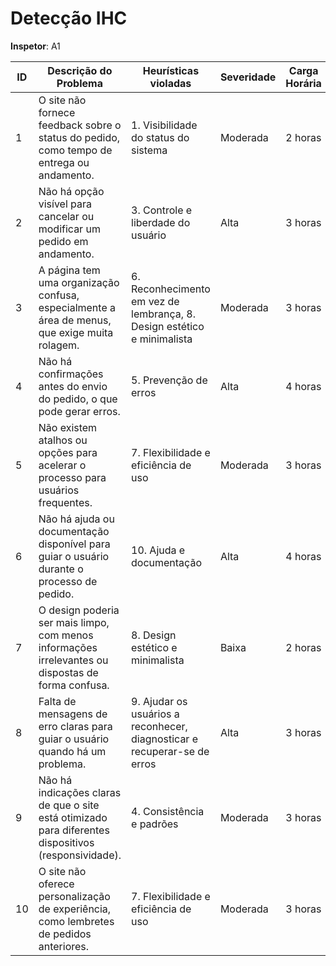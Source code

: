 # Detecção IHC

**Inspetor**: A1

| ID  | Descrição do Problema | Heurísticas violadas | Severidade | Carga Horária |
| --- | --------------------- | ------------------- | ---------- | ------------- |
| 1   | O site não fornece feedback sobre o status do pedido, como tempo de entrega ou andamento. | 1. Visibilidade do status do sistema | Moderada | 2 horas |
| 2   | Não há opção visível para cancelar ou modificar um pedido em andamento. | 3. Controle e liberdade do usuário | Alta | 3 horas |
| 3   | A página tem uma organização confusa, especialmente a área de menus, que exige muita rolagem. | 6. Reconhecimento em vez de lembrança, 8. Design estético e minimalista | Moderada | 3 horas |
| 4   | Não há confirmações antes do envio do pedido, o que pode gerar erros. | 5. Prevenção de erros | Alta | 4 horas |
| 5   | Não existem atalhos ou opções para acelerar o processo para usuários frequentes. | 7. Flexibilidade e eficiência de uso | Moderada | 3 horas |
| 6   | Não há ajuda ou documentação disponível para guiar o usuário durante o processo de pedido. | 10. Ajuda e documentação | Alta | 4 horas |
| 7   | O design poderia ser mais limpo, com menos informações irrelevantes ou dispostas de forma confusa. | 8. Design estético e minimalista | Baixa | 2 horas |
| 8   | Falta de mensagens de erro claras para guiar o usuário quando há um problema. | 9. Ajudar os usuários a reconhecer, diagnosticar e recuperar-se de erros | Alta | 3 horas |
| 9   | Não há indicações claras de que o site está otimizado para diferentes dispositivos (responsividade). | 4. Consistência e padrões | Moderada | 3 horas |
| 10  | O site não oferece personalização de experiência, como lembretes de pedidos anteriores. | 7. Flexibilidade e eficiência de uso | Moderada | 3 horas |

